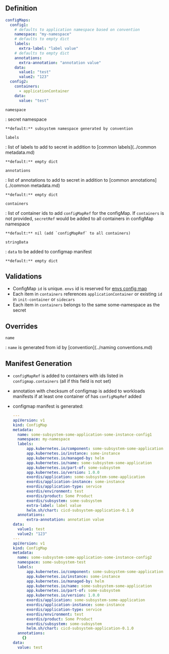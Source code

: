 
## Definition

``` yaml
configMaps:
  config1:
    # defaults to application namespace based on convention
    namespace: "my-namespace"
    # defaults to empty dict
    labels: 
      extra-label: "label value"
    # defaults to empty dict
    annotations: 
      extra-annotation: "annotation value"
    data:
      value1: "test"
      value2: "123"
  config2:
    containers:
      - applicationContainer
    data:
      value: "test"
```

`namespace`

:   secret namespace

    **default:** subsystem namespace generated by convention

`labels`

:   list of labels to add to secret in addition to [common labels](../common metadata.md)

    **default:** empty dict

`annotations`

:   list of annotations to add to secret in addition to [common annotations](../common metadata.md)

    **default:** empty dict

`containers`

:   list of container ids to add `configMapRef` for the configMap. If  `containers` is not provided, `secretRef` would be added to all containers in configMap namespace

    **default:** nil (add `configMapRef` to all containers)

`stringData`

:   `data` to be added to configmap manifest

    **default:** empty dict


## Validations

- ConfigMap `id` is unique. `envs` id is reserved for [envs config map](../values.md#envs-config-map)
- Each item in `containers` references `applicationContainer` or existing `id` in `init-container` or `sidecars`
- Each item in `containers` belongs to the same some-namespace as the secret

## Overrides

`name`

:   `name` is generated from id by [convention](../naming conventions.md)

## Manifest Generation 

- `configMapRef` is added to containers  with ids listed in `configmap.containers` (all if this field is not set)
- annotation with checksum of configmap is added to workloads manifests if at least one container of has `configMapRef` added
- configmap manifest is generated:

    ``` yaml
    ---
    apiVersion: v1
    kind: ConfigMap
    metadata:
      name: some-subsystem-some-application-some-instance-config1
      namespace: my-namespace
      labels:
          app.kubernetes.io/component: some-subsystem-some-application
          app.kubernetes.io/instance: some-instance
          app.kubernetes.io/managed-by: helm
          app.kubernetes.io/name: some-subsystem-some-application
          app.kubernetes.io/part-of: some-subsystem
          app.kubernetes.io/version: 1.0.0
          exordis/application: some-subsystem-some-application
          exordis/application-instance: some-instance
          exordis/application-type: service
          exordis/environment: test
          exordis/product: Some Product
          exordis/subsystem: some-subsystem
          extra-label: label value
          helm.sh/chart: cicd-subsystem-application-0.1.0
      annotations:
          extra-annotation: annotation value
    data:
      value1: test
      value2: "123"
    ---
    apiVersion: v1
    kind: ConfigMap
    metadata:
      name: some-subsystem-some-application-some-instance-config2
      namespace: some-subsystem-test
      labels:
          app.kubernetes.io/component: some-subsystem-some-application
          app.kubernetes.io/instance: some-instance
          app.kubernetes.io/managed-by: helm
          app.kubernetes.io/name: some-subsystem-some-application
          app.kubernetes.io/part-of: some-subsystem
          app.kubernetes.io/version: 1.0.0
          exordis/application: some-subsystem-some-application
          exordis/application-instance: some-instance
          exordis/application-type: service
          exordis/environment: test
          exordis/product: Some Product
          exordis/subsystem: some-subsystem
          helm.sh/chart: cicd-subsystem-application-0.1.0
      annotations:
        {}
    data:
      value: test
    ```


